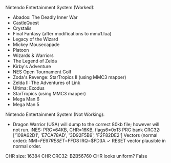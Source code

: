 Nintendo Entertainment System (Worked):
- Abadox: The Deadly Inner War
- CastleQuest
- Crystalis
- Final Fantasy (after modifications to mmu1.lua)
- Legacy of the Wizard
- Mickey Mousecapade
- Platoon
- Wizards & Warriors
- The Legend of Zelda
- Kirby's Adventure
- NES Open Tournament Golf
- Zoda's Revenge: StarTropics II (using MMC3 mapper)
- Zelda II: The Adventures of Link
- Ultima: Exodus
- StarTropics (using MMC3 mapper)
- Mega Man 6
- Mega Man 5

Nintendo Entertainment System (Not Working):
- Dragon Warrior (USA) will dump to the correct 80kb file; however will not run. 
iNES: PRG=64KB, CHR=16KB, flags6=0x13
PRG bank CRC32: ['109A62D1', 'E7CA78AD', '3D92F5B9', 'F2F82DE2']
Vectors (normal order): NMI=$FE67 RESET=$FFD8 IRQ=$FD3A
✓ RESET vector plausible in normal order.

CHR size: 16384
CHR CRC32: B2B56760
CHR looks uniform? False
